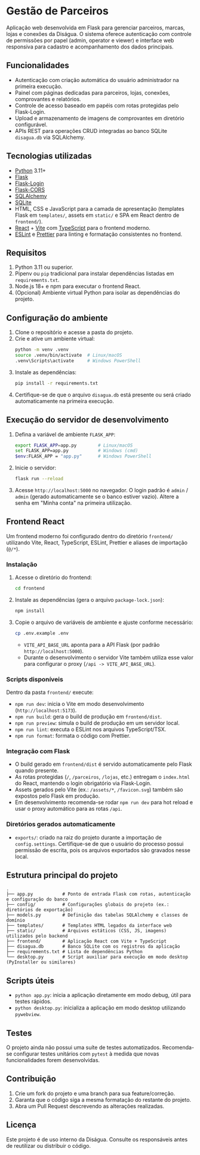 # Gestão de Parceiros

Aplicação web desenvolvida em Flask para gerenciar parceiros, marcas, lojas e conexões da Diságua. O sistema oferece autenticação com controle de permissões por papel (admin, operator e viewer) e interface web responsiva para cadastro e acompanhamento dos dados principais.

## Funcionalidades
- Autenticação com criação automática do usuário administrador na primeira execução.
- Painel com páginas dedicadas para parceiros, lojas, conexões, comprovantes e relatórios.
- Controle de acesso baseado em papéis com rotas protegidas pelo Flask-Login.
- Upload e armazenamento de imagens de comprovantes em diretório configurável.
- APIs REST para operações CRUD integradas ao banco SQLite `disagua.db` via SQLAlchemy.

## Tecnologias utilizadas
- [Python](https://www.python.org/) 3.11+
- [Flask](https://flask.palletsprojects.com/)
- [Flask-Login](https://flask-login.readthedocs.io/)
- [Flask-CORS](https://flask-cors.readthedocs.io/)
- [SQLAlchemy](https://www.sqlalchemy.org/)
- [SQLite](https://www.sqlite.org/)
- HTML, CSS e JavaScript para a camada de apresentação (templates Flask em `templates/`, assets em `static/` e SPA em React dentro de `frontend/`).
- [React](https://react.dev/) + [Vite](https://vitejs.dev/) com [TypeScript](https://www.typescriptlang.org/) para o frontend moderno.
- [ESLint](https://eslint.org/) e [Prettier](https://prettier.io/) para linting e formatação consistentes no frontend.

## Requisitos
1. Python 3.11 ou superior.
2. Pipenv ou `pip` tradicional para instalar dependências listadas em `requirements.txt`.
3. Node.js 18+ e npm para executar o frontend React.
4. (Opcional) Ambiente virtual Python para isolar as dependências do projeto.

## Configuração do ambiente
1. Clone o repositório e acesse a pasta do projeto.
2. Crie e ative um ambiente virtual:
   ```bash
   python -m venv .venv
   source .venv/bin/activate  # Linux/macOS
   .venv\Scripts\activate     # Windows PowerShell
   ```
3. Instale as dependências:
   ```bash
   pip install -r requirements.txt
   ```
4. Certifique-se de que o arquivo `disagua.db` está presente ou será criado automaticamente na primeira execução.

## Execução do servidor de desenvolvimento
1. Defina a variável de ambiente `FLASK_APP`:
   ```bash
   export FLASK_APP=app.py        # Linux/macOS
   set FLASK_APP=app.py           # Windows (cmd)
   $env:FLASK_APP = "app.py"      # Windows PowerShell
   ```
2. Inicie o servidor:
   ```bash
   flask run --reload
   ```
3. Acesse `http://localhost:5000` no navegador. O login padrão é `admin` / `admin` (gerado automaticamente se o banco estiver vazio). Altere a senha em "Minha conta" na primeira utilização.

## Frontend React
Um frontend moderno foi configurado dentro do diretório `frontend/` utilizando Vite, React, TypeScript, ESLint, Prettier e aliases de importação (`@/*`).

### Instalação
1. Acesse o diretório do frontend:
   ```bash
   cd frontend
   ```
2. Instale as dependências (gera o arquivo `package-lock.json`):
   ```bash
   npm install
   ```
3. Copie o arquivo de variáveis de ambiente e ajuste conforme necessário:
   ```bash
   cp .env.example .env
   ```
   - `VITE_API_BASE_URL` aponta para a API Flask (por padrão `http://localhost:5000`).
   - Durante o desenvolvimento o servidor Vite também utiliza esse valor para configurar o proxy (`/api -> VITE_API_BASE_URL`).

### Scripts disponíveis
Dentro da pasta `frontend/` execute:
- `npm run dev`: inicia o Vite em modo desenvolvimento (`http://localhost:5173`).
- `npm run build`: gera o build de produção em `frontend/dist`.
- `npm run preview`: simula o build de produção em um servidor local.
- `npm run lint`: executa o ESLint nos arquivos TypeScript/TSX.
- `npm run format`: formata o código com Prettier.

### Integração com Flask
- O build gerado em `frontend/dist` é servido automaticamente pelo Flask quando presente.
- As rotas protegidas (`/`, `/parceiros`, `/lojas`, etc.) entregam o `index.html` do React, mantendo o login obrigatório via Flask-Login.
- Assets gerados pelo Vite (ex.: `/assets/*`, `/favicon.svg`) também são expostos pelo Flask em produção.
- Em desenvolvimento recomenda-se rodar `npm run dev` para hot reload e usar o proxy automático para as rotas `/api`.

### Diretórios gerados automaticamente
- `exports/`: criado na raiz do projeto durante a importação de `config.settings`. Certifique-se de que o usuário do processo possui permissão de escrita, pois os arquivos exportados são gravados nesse local.

## Estrutura principal do projeto
```
.
├── app.py           # Ponto de entrada Flask com rotas, autenticação e configuração do banco
├── config/          # Configurações globais do projeto (ex.: diretórios de exportação)
├── models.py        # Definição das tabelas SQLAlchemy e classes de domínio
├── templates/       # Templates HTML legados da interface web
├── static/          # Arquivos estáticos (CSS, JS, imagens) utilizados pelo backend
├── frontend/        # Aplicação React com Vite + TypeScript
├── disagua.db       # Banco SQLite com os registros da aplicação
├── requirements.txt # Lista de dependências Python
└── desktop.py       # Script auxiliar para execução em modo desktop (PyInstaller ou similares)
```

## Scripts úteis
- `python app.py`: inicia a aplicação diretamente em modo debug, útil para testes rápidos.
- `python desktop.py`: inicializa a aplicação em modo desktop utilizando `pywebview`.

## Testes
O projeto ainda não possui uma suíte de testes automatizados. Recomenda-se configurar testes unitários com `pytest` à medida que novas funcionalidades forem desenvolvidas.

## Contribuição
1. Crie um fork do projeto e uma branch para sua feature/correção.
2. Garanta que o código siga a mesma formatação do restante do projeto.
3. Abra um Pull Request descrevendo as alterações realizadas.

## Licença
Este projeto é de uso interno da Diságua. Consulte os responsáveis antes de reutilizar ou distribuir o código.
